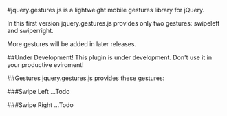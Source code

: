 #jquery.gestures.js
is a lightweight mobile gestures library for jQuery.

In this first version jquery.gestures.js provides only two gestures: swipeleft and swiperright.

More gestures will be added in later releases.

##Under Development!
This plugin is under development. Don't use it in your productive eviroment!

##Gestures
jquery.gestures.js provides these gestures:

###Swipe Left
...Todo

###Swipe Right
...Todo